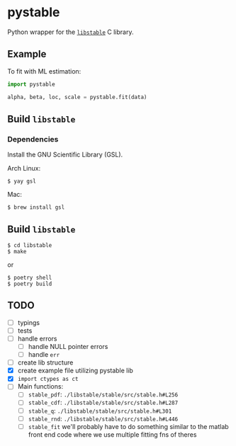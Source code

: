 # pystable

Python wrapper for the [`libstable`](https://www.jstatsoft.org/article/view/v078i01) C library.

## Example

To fit with ML estimation:

```python
import pystable

alpha, beta, loc, scale = pystable.fit(data)
```

## Build `libstable`
### Dependencies
Install the GNU Scientific Library (GSL).

Arch Linux:
```
$ yay gsl
```

Mac:
```
$ brew install gsl
```

## Build `libstable`
```
$ cd libstable
$ make
```

or

```
$ poetry shell
$ poetry build
```



## TODO
- [ ] typings
- [ ] tests
- [ ] handle errors
  - [ ] handle NULL pointer errors
  - [ ] handle `err`
- [ ] create lib structure
- [x] create example file utilizing pystable lib
- [x] `import ctypes as ct`
- [ ] Main functions:
  - [ ] `stable_pdf`: `./libstable/stable/src/stable.h#L256`
  - [ ] `stable_cdf`: `./libstable/stable/src/stable.h#L287`
  - [ ] `stable_q`: `./libstable/stable/src/stable.h#L301`
  - [ ] `stable_rnd`: `./libstable/stable/src/stable.h#L446`
  - [ ] `stable_fit` we'll probably have to do something similar to the matlab front end code where we use multiple fitting fns of theres
